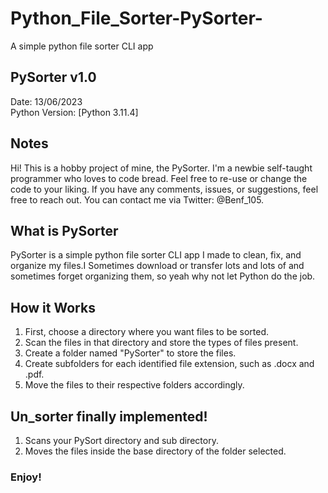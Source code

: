 # Python_File_Sorter-PySorter- #
A simple python file sorter CLI app

## PySorter v1.0 ##
Date: 13/06/2023  
Python Version: [Python 3.11.4]

## Notes ##

Hi! This is a hobby project of mine, the PySorter. I'm a newbie self-taught programmer who loves to code bread. Feel free to re-use or change the code to your liking. If you have any comments, issues, or suggestions, feel free to reach out. You can contact me via Twitter: @Benf_105.

## What is PySorter ##

PySorter is a simple python file sorter CLI app I made to clean, fix, and organize my files.I Sometimes download or transfer lots and lots of and sometimes forget organizing them, so yeah why not let Python do the job.

## How it Works ##

1. First, choose a directory where you want files to be sorted.
2. Scan the files in that directory and store the types of files present.
3. Create a folder named "PySorter" to store the files.
4. Create subfolders for each identified file extension, such as .docx and .pdf.
5. Move the files to their respective folders accordingly.  

## Un_sorter finally implemented! ##

1. Scans your PySort directory and sub directory.  
2. Moves the files inside the base directory of the folder selected.  

### Enjoy! ###
